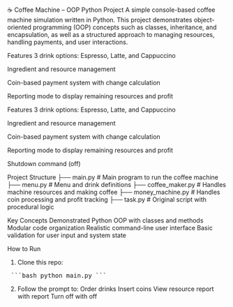 ☕ Coffee Machine – OOP Python Project
A simple console-based coffee machine simulation written in Python. This project demonstrates object-oriented programming (OOP) concepts such as classes, inheritance, and encapsulation, as well as a structured approach to managing resources, handling payments, and user interactions.

Features
3 drink options: Espresso, Latte, and Cappuccino

Ingredient and resource management

Coin-based payment system with change calculation

Reporting mode to display remaining resources and profit


Features
3 drink options: Espresso, Latte, and Cappuccino

Ingredient and resource management

Coin-based payment system with change calculation

Reporting mode to display remaining resources and profit

Shutdown command (off)

Project Structure
├── main.py             # Main program to run the coffee machine
├── menu.py             # Menu and drink definitions
├── coffee_maker.py     # Handles machine resources and making coffee
├── money_machine.py    # Handles coin processing and profit tracking
├── task.py             # Original script with procedural logic


Key Concepts Demonstrated
Python OOP with classes and methods
Modular code organization
Realistic command-line user interface
Basic validation for user input and system state


How to Run
1. Clone this repo:
<pre> ```bash python main.py ``` </pre>

2. Follow the prompt to:
Order drinks
Insert coins
View resource report with report
Turn off with off
